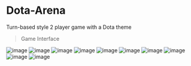 # Dota-Arena
Turn-based style 2 player game with a Dota theme 

> Game Interface

![image](https://github.com/EugeneSiew/Dota-Arena/assets/82386073/c0e7095e-7ed4-4167-a1f6-e88b70893609)
![image](https://github.com/EugeneSiew/Dota-Arena/assets/82386073/735a579c-a50c-4c66-8544-54d130c69648)
![image](https://github.com/EugeneSiew/Dota-Arena/assets/82386073/d3153fda-b372-4518-af26-97e15828b46e)
![image](https://github.com/EugeneSiew/Dota-Arena/assets/82386073/44252ad2-f8fd-4a0a-aae4-34636c836b22)
![image](https://github.com/EugeneSiew/Dota-Arena/assets/82386073/a89b2338-223b-43a5-98db-607b0cf3acdb)
![image](https://github.com/EugeneSiew/Dota-Arena/assets/82386073/f9cf6306-b693-4c4d-b88c-cae536b0a699)
![image](https://github.com/EugeneSiew/Dota-Arena/assets/82386073/cb23abd4-789e-4fe4-8034-b825234854b5)
![image](https://github.com/EugeneSiew/Dota-Arena/assets/82386073/d3978b95-9988-447d-a7b0-f7abd099f8a4)
![image](https://github.com/EugeneSiew/Dota-Arena/assets/82386073/bb1abc64-beed-412a-99ba-80de635db6c9)
![image](https://github.com/EugeneSiew/Dota-Arena/assets/82386073/c92482f6-5a6e-43e3-abb8-8d24c1a93c54)
